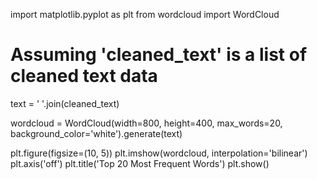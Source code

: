 import matplotlib.pyplot as plt
from wordcloud import WordCloud

# Assuming 'cleaned_text' is a list of cleaned text data
text = ' '.join(cleaned_text)

wordcloud = WordCloud(width=800, height=400, max_words=20, background_color='white').generate(text)

plt.figure(figsize=(10, 5))
plt.imshow(wordcloud, interpolation='bilinear')
plt.axis('off')
plt.title('Top 20 Most Frequent Words')
plt.show()
